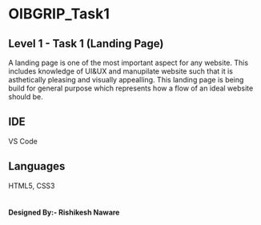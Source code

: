 <h1>OIBGRIP_Task1</h1>
<h2>Level 1 - Task 1 (Landing Page)</h2>
A landing page is one of the most important aspect for any website. 
This includes knowledge of UI&UX and manupilate website such that it is asthetically pleasing and visually appealling.
This landing page is being build for general purpose which represents how a flow of an ideal website should be.

<h2>IDE</h2> 
VS Code

<h2>Languages</h2> 
HTML5,
CSS3
<br>
<br>

<h4>Designed By:- Rishikesh Naware</h4>
